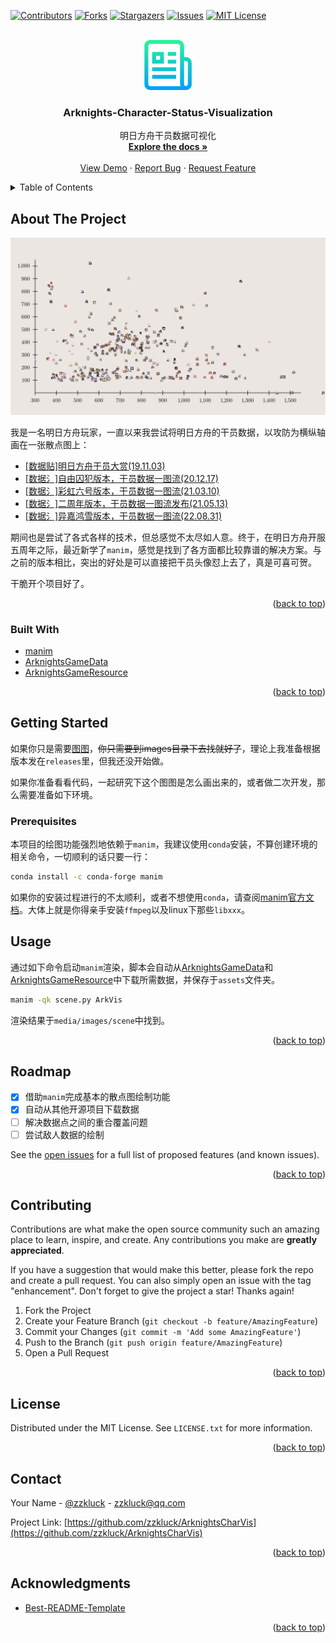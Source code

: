 <a name="readme-top"></a>

<!-- PROJECT SHIELDS -->
[![Contributors][contributors-shield]][contributors-url]
[![Forks][forks-shield]][forks-url]
[![Stargazers][stars-shield]][stars-url]
[![Issues][issues-shield]][issues-url]
[![MIT License][license-shield]][license-url]

<!-- PROJECT LOGO -->
<br />
<div align="center">
  <a href="https://github.com/zzkluck/ArknightsCharVis">
    <img src="images/logo.png" alt="Logo" width="80" height="80">
  </a>

  <h3 align="center">Arknights-Character-Status-Visualization</h3>

  <p align="center">
    明日方舟干员数据可视化
    <br />
    <a href="https://github.com/zzkluck/ArknightsCharVis"><strong>Explore the docs »</strong></a>
    <br />
    <br />
    <a href="https://github.com/zzkluck/ArknightsCharVis">View Demo</a>
    ·
    <a href="https://github.com/zzkluck/ArknightsCharVis/issues/new?labels=bug&template=bug-report---.md">Report Bug</a>
    ·
    <a href="https://github.com/zzkluck/ArknightsCharVis/issues/new?labels=enhancement&template=feature-request---.md">Request Feature</a>
  </p>
</div>



<!-- TABLE OF CONTENTS -->
<details>
  <summary>Table of Contents</summary>
  <ol>
    <li>
      <a href="#about-the-project">About The Project</a>
      <ul>
        <li><a href="#built-with">Built With</a></li>
      </ul>
    </li>
    <li>
      <a href="#getting-started">Getting Started</a>
      <ul>
        <li><a href="#prerequisites">Prerequisites</a></li>
        <li><a href="#installation">Installation</a></li>
      </ul>
    </li>
    <li><a href="#usage">Usage</a></li>
    <li><a href="#roadmap">Roadmap</a></li>
    <li><a href="#contributing">Contributing</a></li>
    <li><a href="#license">License</a></li>
    <li><a href="#contact">Contact</a></li>
    <li><a href="#acknowledgments">Acknowledgments</a></li>
  </ol>
</details>



<!-- ABOUT THE PROJECT -->
## About The Project

![ArkVis Demo][product-demo]

我是一名明日方舟玩家，一直以来我尝试将明日方舟的干员数据，以攻防为横纵轴画在一张散点图上：
* [​[数据贴]明日方舟干员大赏(19.11.03)](https://ngabbs.com/read.php?tid=18959001)
* [​[数据氵]自由囚犯版本，干员数据一图流(20.12.17)](https://ngabbs.com/read.php?tid=24687178)
* [​[数据氵]彩虹六号版本，干员数据一图流(21.03.10)](https://ngabbs.com/read.php?tid=25857739)
* [​[数据氵]二周年版本，干员数据一图流发布(21.05.13)](https://ngabbs.com/read.php?tid=26739638)
* [[数据氵]异嘉鸿雪版本，干员数据一图流(22.08.31)](https://ngabbs.com/read.php?tid=33304109)

期间也是尝试了各式各样的技术，但总感觉不太尽如人意。终于，在明日方舟开服五周年之际，最近新学了`manim`，感觉是找到了各方面都比较靠谱的解决方案。与之前的版本相比，突出的好处是可以直接把干员头像怼上去了，真是可喜可贺。

干脆开个项目好了。

<p align="right">(<a href="#readme-top">back to top</a>)</p>

### Built With
* [manim](https://www.manim.community/)
* [ArknightsGameData](https://github.com/Kengxxiao/ArknightsGameData)
* [ArknightsGameResource](https://github.com/yuanyan3060/ArknightsGameResource)

<p align="right">(<a href="#readme-top">back to top</a>)</p>

<!-- GETTING STARTED -->
## Getting Started

如果你只是需要[图图](images/tutu.png)，~~你只需要到images目录下去找就好了~~，理论上我准备根据版本发在`releases`里，但我还没开始做。

如果你准备看看代码，一起研究下这个图图是怎么画出来的，或者做二次开发，那么需要准备如下环境。

### Prerequisites

本项目的绘图功能强烈地依赖于`manim`，我建议使用`conda`安装，不算创建环境的相关命令，一切顺利的话只要一行：
```bash
conda install -c conda-forge manim
```
如果你的安装过程进行的不太顺利，或者不想使用`conda`，请查阅[manim官方文档](https://www.manim.community/)。大体上就是你得亲手安装`ffmpeg`以及linux下那些`libxxx`。

<!-- USAGE EXAMPLES -->
## Usage
通过如下命令启动`manim`渲染，脚本会自动从[ArknightsGameData](https://github.com/Kengxxiao/ArknightsGameData)和[ArknightsGameResource](https://github.com/yuanyan3060/ArknightsGameResource)中下载所需数据，并保存于`assets`文件夹。
```bash
manim -qk scene.py ArkVis
```
渲染结果于`media/images/scene`中找到。
<p align="right">(<a href="#readme-top">back to top</a>)</p>



<!-- ROADMAP -->
## Roadmap

- [x] 借助`manim`完成基本的散点图绘制功能
- [x] 自动从其他开源项目下载数据
- [ ] 解决数据点之间的重合覆盖问题
- [ ] 尝试敌人数据的绘制

See the [open issues](https://github.com/zzkluck/ArknightsCharVis/issues) for a full list of proposed features (and known issues).

<p align="right">(<a href="#readme-top">back to top</a>)</p>



<!-- CONTRIBUTING -->
## Contributing

Contributions are what make the open source community such an amazing place to learn, inspire, and create. Any contributions you make are **greatly appreciated**.

If you have a suggestion that would make this better, please fork the repo and create a pull request. You can also simply open an issue with the tag "enhancement".
Don't forget to give the project a star! Thanks again!

1. Fork the Project
2. Create your Feature Branch (`git checkout -b feature/AmazingFeature`)
3. Commit your Changes (`git commit -m 'Add some AmazingFeature'`)
4. Push to the Branch (`git push origin feature/AmazingFeature`)
5. Open a Pull Request

<p align="right">(<a href="#readme-top">back to top</a>)</p>



<!-- LICENSE -->
## License

Distributed under the MIT License. See `LICENSE.txt` for more information.

<p align="right">(<a href="#readme-top">back to top</a>)</p>



<!-- CONTACT -->
## Contact

Your Name - [@zzkluck](https://blog.zzkluck.tech) - zzkluck@qq.com

Project Link: [https://github.com/zzkluck/ArknightsCharVis](https://github.com/zzkluck/ArknightsCharVis)

<p align="right">(<a href="#readme-top">back to top</a>)</p>



<!-- ACKNOWLEDGMENTS -->
## Acknowledgments
* [Best-README-Template](https://github.com/othneildrew/Best-README-Template)

<p align="right">(<a href="#readme-top">back to top</a>)</p>

<!-- MARKDOWN LINKS & IMAGES -->
<!-- https://www.markdownguide.org/basic-syntax/#reference-style-links -->
[contributors-shield]: https://img.shields.io/github/contributors/zzkluck/ArknightsCharVis.svg?style=for-the-badge
[contributors-url]: https://github.com/zzkluck/ArknightsCharVis/graphs/contributors
[forks-shield]: https://img.shields.io/github/forks/zzkluck/ArknightsCharVis.svg?style=for-the-badge
[forks-url]: https://github.com/zzkluck/ArknightsCharVis/network/members
[stars-shield]: https://img.shields.io/github/stars/zzkluck/ArknightsCharVis.svg?style=for-the-badge
[stars-url]: https://github.com/zzkluck/ArknightsCharVis/stargazers
[issues-shield]: https://img.shields.io/github/issues/zzkluck/ArknightsCharVis.svg?style=for-the-badge
[issues-url]: https://github.com/zzkluck/ArknightsCharVis/issues
[license-shield]: https://img.shields.io/github/license/zzkluck/ArknightsCharVis.svg?style=for-the-badge
[license-url]: https://github.com/zzkluck/ArknightsCharVis/blob/master/LICENSE.txt
[product-demo]: images/demo.png
